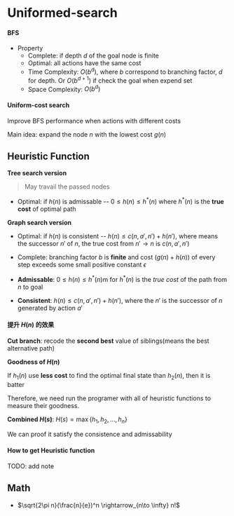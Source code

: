 # Uniformed-search

#### BFS

- Property
  - Complete: if depth $d$ of the goal node is finite
  - Optimal: all actions have the same cost
  - Time Complexity: $O(b^d)$, where $b$ correspond to branching factor, $d$ for depth. Or $O(b^{d+1})$ if check the goal when expend set
  - Space Complexity: $O(b^d)$



#### Uniform-cost search

Improve BFS performance when actions with different costs

Main idea: expand the node $n$ with the lowest cost $g(n)$

## Heuristic Function

**Tree search version**

> May travail the passed nodes

- Optimal: if $h(n)$ is admissable -- $0 \le h(n) \le h^*(n)$ where $h^*(n)$ is the **true cost** of optimal path

**Graph search version**

- Optimal: if $h(n)$ is consistent -- $h(n) \le c(n, a', n') + h(n')$, where means the successor $n'$ of $n$, the true cost from $n' \to n$ is $c(n, a', n')$

- Complete: branching factor $b$ is **finite** and cost ($g(n) + h(n)$) of every step exceeds some small positive constant  $\epsilon$

- **Admissable**: $0 \le h(n) \le h^*(n)$m for $h^*(n)$ is the *true cost* of the path from $n$ to goal
- **Consistent**: $h(n) \le c(n, a', n') + h(n')$, where the $n'$ is the successor of $n$ generated by action $a'$

#### 提升 $H(n)$ 的效果

**Cut branch**: recode the **second best** value of siblings(means the best alternative path)

**Goodness of $H(n)$**

If $h_1(n)$ use **less cost** to find the optimal final state than $h_2(n)$, then it is batter

Therefore, we need run the programer with all of heuristic functions to measure their goodness.

**Combined $H(s)$**: $H(s) = \max\{h_1, h_2, \dots, h_n\}$

We can proof it satisfy the consistence and admissability

#### How to get Heuristic function

TODO: add note

## Math

- $\sqrt{2\pi n}(\frac{n}{e})^n \rightarrow_{n\to \infty} n!$


